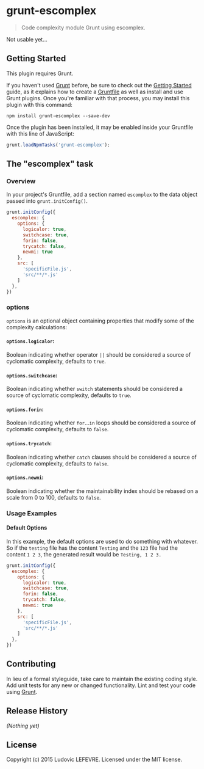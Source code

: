 # grunt-escomplex

> Code complexity module Grunt using escomplex.

Not usable yet...

## Getting Started
This plugin requires Grunt.

If you haven't used [Grunt](http://gruntjs.com/) before, be sure to check out the [Getting Started](http://gruntjs.com/getting-started) guide, as it explains how to create a [Gruntfile](http://gruntjs.com/sample-gruntfile) as well as install and use Grunt plugins. Once you're familiar with that process, you may install this plugin with this command:

```shell
npm install grunt-escomplex --save-dev
```

Once the plugin has been installed, it may be enabled inside your Gruntfile with this line of JavaScript:

```js
grunt.loadNpmTasks('grunt-escomplex');
```

## The "escomplex" task

### Overview
In your project's Gruntfile, add a section named `escomplex` to the data object passed into `grunt.initConfig()`.

```js
grunt.initConfig({
  escomplex: {
    options: {
      logicalor: true,
      switchcase: true,
      forin: false,
      trycatch: false,
      newmi: true
    },
    src: [
      'specificFile.js',
      'src/**/*.js'
    ]
  },
})
```

### options

`options` is an optional object containing properties that modify some of the complexity calculations:

#### `options.logicalor`:
  Boolean indicating whether operator `||`
  should be considered a source of cyclomatic complexity,
  defaults to `true`.
#### `options.switchcase`:
  Boolean indicating whether `switch` statements
  should be considered a source of cyclomatic complexity,
  defaults to `true`.
#### `options.forin`:
  Boolean indicating whether `for`...`in` loops
  should be considered a source of cyclomatic complexity,
  defaults to `false`.
#### `options.trycatch`:
  Boolean indicating whether `catch` clauses
  should be considered a source of cyclomatic complexity,
  defaults to `false`.
#### `options.newmi`:
  Boolean indicating whether the maintainability
  index should be rebased on a scale from 0 to 100,
  defaults to `false`.

### Usage Examples

#### Default Options
In this example, the default options are used to do something with whatever. So if the `testing` file has the content `Testing` and the `123` file had the content `1 2 3`, the generated result would be `Testing, 1 2 3.`

```js
grunt.initConfig({
  escomplex: {
    options: {
      logicalor: true,
      switchcase: true,
      forin: false,
      trycatch: false,
      newmi: true
    },
    src: [
      'specificFile.js',
      'src/**/*.js'
    ]
  },
})
```

## Contributing
In lieu of a formal styleguide, take care to maintain the existing coding style. Add unit tests for any new or changed functionality. Lint and test your code using [Grunt](http://gruntjs.com/).

## Release History
_(Nothing yet)_

## License
Copyright (c) 2015 Ludovic LEFEVRE. Licensed under the MIT license.
